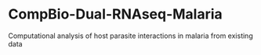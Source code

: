 # CompBio-Dual-RNAseq-Malaria
Computational analysis of host parasite interactions in malaria from existing data
